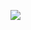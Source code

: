 [![](https://images.microbadger.com/badges/image/thronspa/java.svg)](http://microbadger.com/images/thronspa/java "Go to details on microbadger.com")